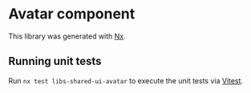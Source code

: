 # Avatar component

This library was generated with [Nx](https://nx.dev).

## Running unit tests

Run `nx test libs-shared-ui-avatar` to execute the unit tests via [Vitest](https://vitest.dev/).
